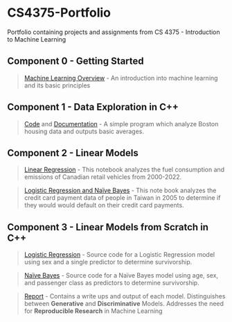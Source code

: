 # CS4375-Portfolio
 Portfolio containing projects and assignments from CS 4375 - Introduction to Machine Learning

## Component 0 - Getting Started  
>[Machine Learning Overview](component_0/ml_overview.pdf) - An introduction into machine learning and its basic principles

## Component 1 - Data Exploration in C++
>[Code](component_1/data_exploration.cpp) and [Documentation](component_1/data_exploration.pdf) - A simple program which analyze Boston housing data and outputs basic averages.

## Component 2 - Linear Models
> [Linear Regression](component_2/regression.pdf) - This notebook analyzes the fuel consumption and emissions of Canadian retail vehicles from 2000-2022.

>[Logistic Regression and Naïve Bayes](component_2/classification.pdf) - This note book analyzes the credit card payment data of people in Taiwan in 2005 to determine if they would would default on their credit card payments.

## Component 3 - Linear Models from Scratch in C++
> [Logistic Regression](component_3/program_1.cpp) - Source code for a Logistic Regression model using sex and a single predictor to determine survivorship.

> [Naïve Bayes](component_3/program_2.cpp) - Source code for a Naïve Bayes model using age, sex, and passenger class as predictors to determine survivorship.

> [Report](component_3/report.pdf) - Contains a write ups and output of each model. Distinguishes between **Generative** and **Discriminative** Models. Addresses the need for **Reproducible Research** in Machine Learning
